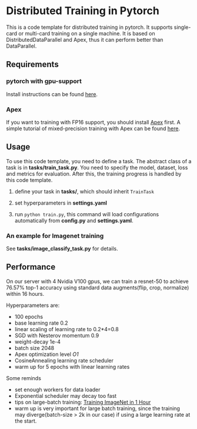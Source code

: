 # Distributed Training in Pytorch

This is a code template for distributed training in pytorch. It
supports single-card or multi-card training on a single machine.
It is based on DistributedDataParallel and Apex, thus it can
perform better than DataParallel.

## Requirements

### pytorch with gpu-support
Install instructions can be found [here](https://pytorch.org/).

### Apex
If you want to training with FP16 support, you should install
[Apex](https://github.com/NVIDIA/apex) first. A simple tutorial of
mixed-precision training with Apex can be found 
[here](http://on-demand.gputechconf.com/gtc-cn/2018/pdf/CH8302.pdf).

## Usage
To use this code template, you need to define a task. The abstract
class of a task is in **tasks/train_task.py**. You need to specify
the model, dataset, loss and metrics for evaluation. After this, the 
training progress is handled by this code template.

1. define your task in **tasks/**, which should inherit `TrainTask`

2. set hyperparameters in **settings.yaml**

3. run `python train.py`, this command will load configurations automatically from 
**config.py** and **settings.yaml**.


### An example for Imagenet training
See **tasks/image_classify_task.py** for details.

## Performance
On our server with 4 Nvidia V100 gpus, we can train a resnet-50
to achieve 76.57% top-1 accuracy using standard data augments(flip, crop, normalize) within 16 hours.

Hyperparameters are:
- 100 epochs
- base learning rate 0.2
- linear scaling of learning rate to 0.2*4=0.8
- SGD with Nesterov momentum 0.9
- weight-decay 1e-4
- batch size 2048
- Apex optimization level *O1*
- CosineAnnealing learning rate scheduler
- warm up for 5 epochs with linear learning rates

Some reminds
- set enough workers for data loader
- Exponential scheduler may decay too fast
- tips on large-batch training: [Training ImageNet in 1 Hour](https://arxiv.org/pdf/1706.02677.pdf)
- warm up is very important for large batch training, since
the training may diverge(batch-size > 2k in our case) if using a large learning rate at the start.
